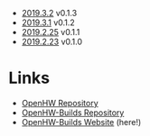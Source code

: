 - [2019.3.2](2019.3.2) v0.1.3
- [2019.3.1](2019.3.1) v0.1.2
- [2019.2.25](2019.2.25) v0.1.1
- [2019.2.23](2019.2.23) v0.1.0

# Links
- [OpenHW Repository](https://github.com/st4rdog/OpenHW)
- [OpenHW-Builds Repository](https://github.com/st4rdog/OpenHW-Builds)
- [OpenHW-Builds Website](https://st4rdog.github.io/OpenHW-Builds) (here!)

